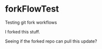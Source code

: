 # forkFlowTest
Testing git fork workflows

I forked this stuff.

Seeing if the forked repo can pull this update?
